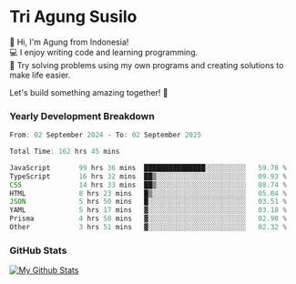 # Tri Agung Susilo

👋 Hi, I'm Agung from Indonesia!<br>
💻 I enjoy writing code and learning programming.<br>
🧠 Try solving problems using my own programs and creating solutions to make life easier.

Let's build something amazing together! 🚀

### Yearly Development Breakdown

<!--START_SECTION:waka-->

```TypeScript JavaScript PHP
From: 02 September 2024 - To: 02 September 2025

Total Time: 162 hrs 45 mins

JavaScript       99 hrs 36 mins  ███████████████░░░░░░░░░░   59.78 %
TypeScript       16 hrs 32 mins  ██▒░░░░░░░░░░░░░░░░░░░░░░   09.93 %
CSS              14 hrs 33 mins  ██▒░░░░░░░░░░░░░░░░░░░░░░   08.74 %
HTML             8 hrs 23 mins   █▒░░░░░░░░░░░░░░░░░░░░░░░   05.04 %
JSON             5 hrs 50 mins   █░░░░░░░░░░░░░░░░░░░░░░░░   03.51 %
YAML             5 hrs 17 mins   ▓░░░░░░░░░░░░░░░░░░░░░░░░   03.18 %
Prisma           4 hrs 58 mins   ▓░░░░░░░░░░░░░░░░░░░░░░░░   02.98 %
Other            3 hrs 51 mins   ▓░░░░░░░░░░░░░░░░░░░░░░░░   02.32 %
```

<!--END_SECTION:waka-->

### GitHub Stats

[![My Github Stats](https://github-readme-stats.vercel.app/api?username=triagung128&show_icons=true&hide=contribs,issues&count_private=true&theme=tokyonight)](https://github.com/triagung128)

<!-- [![Top Langs](https://github-readme-stats.vercel.app/api/top-langs/?username=triagung128&layout=compact)](https://github.com/triagung128) -->
